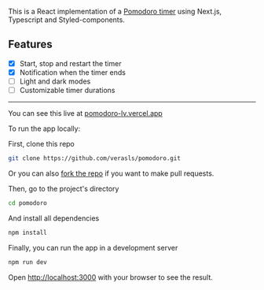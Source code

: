 This is a React implementation of a [Pomodoro timer](https://en.wikipedia.org/wiki/Pomodoro_Technique) using Next.js, Typescript and Styled-components.

## Features

- [x] Start, stop and restart the timer
- [x] Notification when the timer ends
- [ ] Light and dark modes
- [ ] Customizable timer durations

---

You can see this live at [pomodoro-lv.vercel.app](https://pomodoro-lv.vercel.app/)

To run the app locally:

First, clone this repo

```bash
git clone https://github.com/verasls/pomodoro.git
```

Or you can also [fork the repo](https://docs.github.com/en/get-started/quickstart/fork-a-repo?tool=webui) if you want to make pull requests.

Then, go to the project's directory

```bash
cd pomodoro
```

And install all dependencies

```bash
npm install
```

Finally, you can run the app in a development server

```bash
npm run dev
```

Open [http://localhost:3000](http://localhost:3000) with your browser to see the result.

